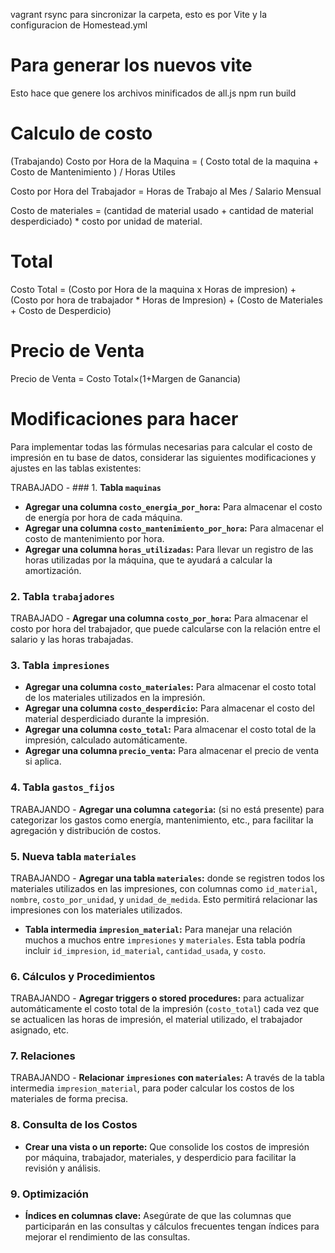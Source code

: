 vagrant rsync para sincronizar la carpeta, esto es por Vite y la configuracion de Homestead.yml

# Para generar los nuevos vite

Esto hace que genere los archivos minificados de all.js
npm run build

# Calculo de costo

(Trabajando) Costo por Hora de la Maquina = ( Costo total de la maquina + Costo de Mantenimiento ) / Horas Utiles

Costo por Hora del Trabajador = Horas de Trabajo al Mes / Salario Mensual

Costo de materiales = (cantidad de material usado + cantidad de material desperdiciado) \* costo por unidad de material.

# Total

Costo Total = (Costo por Hora de la maquina x Horas de impresion) + (Costo por hora de trabajador \* Horas de Impresion) + (Costo de Materiales + Costo de Desperdicio)

# Precio de Venta

Precio de Venta = Costo Total×(1+Margen de Ganancia)

# Modificaciones para hacer

Para implementar todas las fórmulas necesarias para calcular el costo de impresión en tu base de datos, considerar las siguientes modificaciones y ajustes en las tablas existentes:

TRABAJADO - ### 1. **Tabla `maquinas`**

-   **Agregar una columna `costo_energia_por_hora`:** Para almacenar el costo de energía por hora de cada máquina.
-   **Agregar una columna `costo_mantenimiento_por_hora`:** Para almacenar el costo de mantenimiento por hora.
-   **Agregar una columna `horas_utilizadas`:** Para llevar un registro de las horas utilizadas por la máquina, que te ayudará a calcular la amortización.

### 2. **Tabla `trabajadores`**

TRABAJADO - **Agregar una columna `costo_por_hora`:** Para almacenar el costo por hora del trabajador, que puede calcularse con la relación entre el salario y las horas trabajadas.

### 3. **Tabla `impresiones`**

-   **Agregar una columna `costo_materiales`:** Para almacenar el costo total de los materiales utilizados en la impresión.
-   **Agregar una columna `costo_desperdicio`:** Para almacenar el costo del material desperdiciado durante la impresión.
-   **Agregar una columna `costo_total`:** Para almacenar el costo total de la impresión, calculado automáticamente.
-   **Agregar una columna `precio_venta`:** Para almacenar el precio de venta si aplica.

### 4. **Tabla `gastos_fijos`**

TRABAJANDO - **Agregar una columna `categoria`:** (si no está presente) para categorizar los gastos como energía, mantenimiento, etc., para facilitar la agregación y distribución de costos.

### 5. **Nueva tabla `materiales`**

TRABAJANDO - **Agregar una tabla `materiales`:** donde se registren todos los materiales utilizados en las impresiones, con columnas como `id_material`, `nombre`, `costo_por_unidad`, y `unidad_de_medida`. Esto permitirá relacionar las impresiones con los materiales utilizados.

-   **Tabla intermedia `impresion_material`:** Para manejar una relación muchos a muchos entre `impresiones` y `materiales`. Esta tabla podría incluir `id_impresion`, `id_material`, `cantidad_usada`, y `costo`.

### 6. **Cálculos y Procedimientos**

TRABAJANDO - **Agregar triggers o stored procedures:** para actualizar automáticamente el costo total de la impresión (`costo_total`) cada vez que se actualicen las horas de impresión, el material utilizado, el trabajador asignado, etc.

### 7. **Relaciones**

TRABAJANDO - **Relacionar `impresiones` con `materiales`:** A través de la tabla intermedia `impresion_material`, para poder calcular los costos de los materiales de forma precisa.

### 8. **Consulta de los Costos**

-   **Crear una vista o un reporte:** Que consolide los costos de impresión por máquina, trabajador, materiales, y desperdicio para facilitar la revisión y análisis.

### 9. **Optimización**

-   **Índices en columnas clave:** Asegúrate de que las columnas que participarán en las consultas y cálculos frecuentes tengan índices para mejorar el rendimiento de las consultas.
